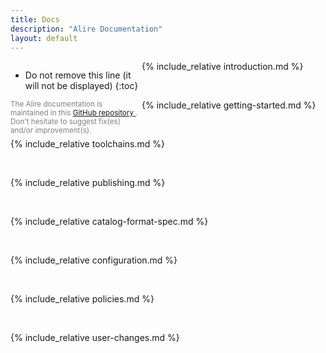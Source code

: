 ```yaml
---
title: Docs
description: "Alire Documentation"
layout: default
---
```

<div class="card">
  <style>
/* Create two equal columns that floats next to each other */
.doc_toc {
  float: left;
  width: 15em;
}

.doc_content {
  float: left;
  width: calc(100% - 15em);
}

/* Clear floats after the columns */
.doc_row:after {
  content: "";
  display: table;
  clear: both;
}

/* Responsive layout - makes the two columns stack on top of each other instead
of next to each other */

@media screen and (max-width: 60em) {
  .doc_toc {
    width: 100%;
  }
  .doc_content {
    width: 100%;
  }
}

/* Table-of-content style */
#markdown-toc {
  padding-left: 1em;
  font-size: smaller;
}
#markdown-toc ul {
  padding-left: 1em;
}


</style>
<div class="doc_row">
 <div class="doc_toc">
  <div markdown="1">

   * Do not remove this line (it will not be displayed)
   {:toc}

  </div>
  <small style="color:#808080">
    The Alire documentation is maintained in this
    <a href="https://github.com/alire-project/alire/tree/master/doc">
      GitHub repository </a>. Don't hesitate to suggest fix(es) and/or
      improvement(s).
  </small>
 </div>
  <div class="doc_content" markdown="1">

 <!-- All the empty lines below, as well as the absence of indentation, seem to
   be required for a correct parsing of the markdown files -->

{% include_relative introduction.md %}

<br>

{% include_relative getting-started.md %}

<br>

{% include_relative toolchains.md %}

<br>

{% include_relative publishing.md %}

<br>

{% include_relative catalog-format-spec.md %}

<br>

{% include_relative configuration.md %}

<br>

{% include_relative policies.md %}

<br>

{% include_relative user-changes.md %}

  </div>
 </div>
</div>
